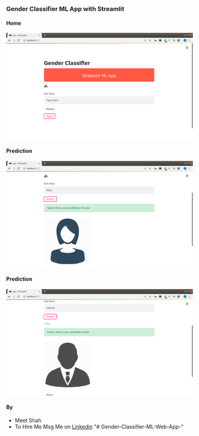 ### Gender Classifier ML App with Streamlit


#### Home
![](images/gc_app01.png)


#### Prediction
![](images/gc_app02.png)


#### Prediction
![](images/gc_app04.png)


#### By
+ Meet Shah
+ To Hire Me Msg Me on
[Linkedin](https://www.linkedin.com/in/meetjain) "# Gender-Classifier-ML-Web-App-" 
